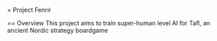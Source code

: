 = Project Fenrir

== Overview
This project aims to train super-human level AI for Tafl, an ancient Nordic strategy boardgame
